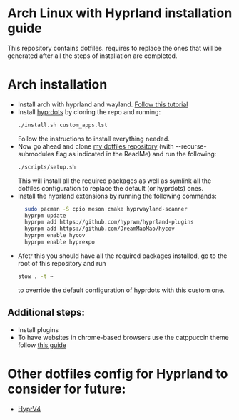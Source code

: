 # Arch Linux with Hyprland installation guide

This repository contains dotfiles. requires to replace the ones that will be
generated after all the steps of installation are completed.

# Arch installation

- Install arch with hyprland and wayland. [Follow this tutorial](https://youtu.be/whAi_y_LfE)
- Install [hyprdots](https://github.com/prasanthrangan/hyprdots) by cloning the repo and running:
  ```bash
  ./install.sh custom_apps.lst
  ```
  Follow the instructions to install everything needed.
- Now go ahead and clone [my dotfiles repository](https://github.com/constantinchik/dotfiles)
  (with --recurse-submodules flag as indicated in the ReadMe) and run the following:
  ```bash
  ./scripts/setup.sh
  ```
  This will install all the required packages as well as symlink all the dotfiles
  configuration to replace the default (or hyprdots) ones.
- Install the hyprland extensions by running the following commands:
  ```bash
    sudo pacman -S cpio meson cmake hyprwayland-scanner
    hyprpm update
    hyprpm add https://github.com/hyprwm/hyprland-plugins
    hyprpm add https://github.com/DreamMaoMao/hycov
    hyprpm enable hycov
    hyprpm enable hyprexpo
  ```
- Afetr this you should have all the required packages installed, go to the root
  of this repository and run
  ```bash
  stow . -t ~
  ```
  to override the default configuration of hyprdots with this custom one.

## Additional steps:

- Install plugins
- To have websites in chrome-based browsers use the catppuccin theme follow [this guide](https://github.com/catppuccin/userstyles)

# Other dotfiles config for Hyprland to consider for future:

- [HyprV4](https://github.com/SolDoesTech/HyprV4)
